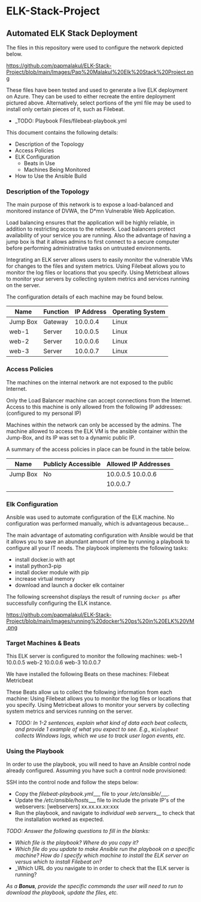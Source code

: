 # ELK-Stack-Project
## Automated ELK Stack Deployment

The files in this repository were used to configure the network depicted below.

https://github.com/papmalakul/ELK-Stack-Project/blob/main/Images/Pap%20Malakul%20Elk%20Stack%20Project.png

These files have been tested and used to generate a live ELK deployment on Azure. They can be used to either recreate the entire deployment pictured above. Alternatively, select portions of the yml file may be used to install only certain pieces of it, such as Filebeat.

  - _TODO: Playbook Files/filebeat-playbook.yml

This document contains the following details:
- Description of the Topology
- Access Policies
- ELK Configuration
  - Beats in Use
  - Machines Being Monitored
- How to Use the Ansible Build


### Description of the Topology

The main purpose of this network is to expose a load-balanced and monitored instance of DVWA, the D*mn Vulnerable Web Application.

Load balancing ensures that the application will be highly reliable, in addition to restricting access to the network.
Load balancers protect availability of your service you are running. Also the advantage of having a jump box is that it allows admins to first connect to a secure computer before performing administrative tasks on untrusted environments.

Integrating an ELK server allows users to easily monitor the vulnerable VMs for changes to the files and system metrics.
Using Filebeat allows you to monitor the log files or locations that you specify. Using Metricbeat allows to monitor your servers by collecting system metrics and services running on the server.

The configuration details of each machine may be found below.

| Name     | Function | IP Address | Operating System |
|----------|----------|------------|------------------|
| Jump Box | Gateway  | 10.0.0.4   | Linux            |
| web-1    | Server   | 10.0.0.5   | Linux            |
| web-2    | Server   | 10.0.0.6   | Linux            |
| web-3    | Server   | 10.0.0.7   | Linux            |

### Access Policies

The machines on the internal network are not exposed to the public Internet. 

Only the Load Balancer machine can accept connections from the Internet. Access to this machine is only allowed from the following IP addresses:
(configured to my personal IP)

Machines within the network can only be accessed by the admins.
The machine allowed to access the ELK VM is the ansible container within the Jump-Box, and its IP was set to a dynamic public IP.

A summary of the access policies in place can be found in the table below.

| Name     | Publicly Accessible | Allowed IP Addresses |
|----------|---------------------|----------------------|
| Jump Box | No                  | 10.0.0.5 10.0.0.6    |
|          |                     | 10.0.0.7             |
|          |                     |                      |

### Elk Configuration

Ansible was used to automate configuration of the ELK machine. No configuration was performed manually, which is advantageous because...

The main advantage of automating configuration with Ansible would be that it allows you to save an abundant amount of time by running a playbook to configure all your IT needs.
The playbook implements the following tasks:
- install docker.io with apt
- install python3-pip
- install docker module with pip
- increase virtual memory
- download and launch a docker elk container

The following screenshot displays the result of running `docker ps` after successfully configuring the ELK instance.

https://github.com/papmalakul/ELK-Stack-Project/blob/main/Images/running%20docker%20ps%20in%20ELK%20VM.png

### Target Machines & Beats
This ELK server is configured to monitor the following machines:
web-1 10.0.0.5
web-2 10.0.0.6
web-3 10.0.0.7

We have installed the following Beats on these machines:
Filebeat
Metricbeat

These Beats allow us to collect the following information from each machine:
Using Filebeat allows you to monitor the log files or locations that you specify. Using Metricbeat allows to monitor your servers by collecting system metrics and services running on the server.

- _TODO: In 1-2 sentences, explain what kind of data each beat collects, and provide 1 example of what you expect to see. E.g., `Winlogbeat` collects Windows logs, which we use to track user logon events, etc._

### Using the Playbook
In order to use the playbook, you will need to have an Ansible control node already configured. Assuming you have such a control node provisioned: 

SSH into the control node and follow the steps below:
- Copy the _filebeat-playbook.yml____ file to _your /etc/ansible/____.
- Update the _/etc/ansible/hosts____ file to include the private IP's of the webservers:
[webservers]
xx.xx.xx.xx:xxx 
- Run the playbook, and navigate to _individual web servers___ to check that the installation worked as expected.

_TODO: Answer the following questions to fill in the blanks:_
- _Which file is the playbook? Where do you copy it?_
- _Which file do you update to make Ansible run the playbook on a specific machine? How do I specify which machine to install the ELK server on versus which to install Filebeat on?_
- _Which URL do you navigate to in order to check that the ELK server is running?

_As a **Bonus**, provide the specific commands the user will need to run to download the playbook, update the files, etc._
